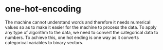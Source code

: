 # one-hot-encoding

The machine cannot understand words and therefore it needs numerical values so as to make it easier for the machine to process the data. To apply any type of algorithm to the data, we need to convert the categorical data to numbers. To achieve this, one hot ending is one way as it converts categorical variables to binary vectors.
